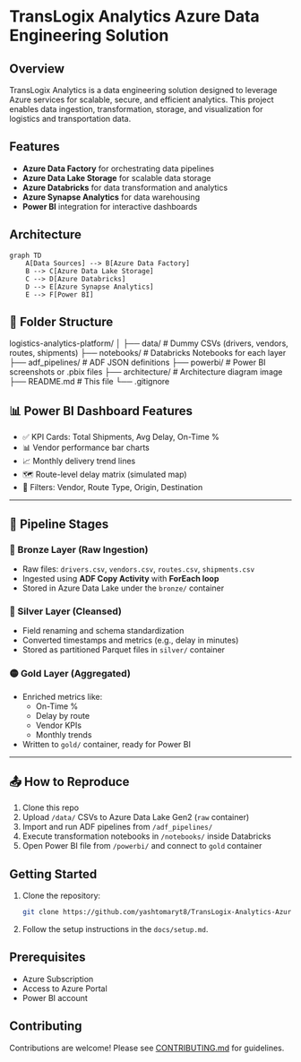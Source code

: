 # TransLogix Analytics Azure Data Engineering Solution

## Overview

TransLogix Analytics is a data engineering solution designed to leverage Azure services for scalable, secure, and efficient analytics. This project enables data ingestion, transformation, storage, and visualization for logistics and transportation data.

## Features

- **Azure Data Factory** for orchestrating data pipelines
- **Azure Data Lake Storage** for scalable data storage
- **Azure Databricks** for data transformation and analytics
- **Azure Synapse Analytics** for data warehousing
- **Power BI** integration for interactive dashboards

## Architecture

```mermaid
graph TD
    A[Data Sources] --> B[Azure Data Factory]
    B --> C[Azure Data Lake Storage]
    C --> D[Azure Databricks]
    D --> E[Azure Synapse Analytics]
    E --> F[Power BI]
```

## 📁 Folder Structure

logistics-analytics-platform/
│
├── data/ # Dummy CSVs (drivers, vendors, routes, shipments)
├── notebooks/ # Databricks Notebooks for each layer
├── adf_pipelines/ # ADF JSON definitions
├── powerbi/ # Power BI screenshots or .pbix files
├── architecture/ # Architecture diagram image
├── README.md # This file
└── .gitignore


## 📊 Power BI Dashboard Features

- ✅ KPI Cards: Total Shipments, Avg Delay, On-Time %
- 📊 Vendor performance bar charts
- 📈 Monthly delivery trend lines
- 🗺️ Route-level delay matrix (simulated map)
- 🎯 Filters: Vendor, Route Type, Origin, Destination

---

## 📌 Pipeline Stages

### 🔹 Bronze Layer (Raw Ingestion)
- Raw files: `drivers.csv`, `vendors.csv`, `routes.csv`, `shipments.csv`
- Ingested using **ADF Copy Activity** with **ForEach loop**
- Stored in Azure Data Lake under the `bronze/` container

### 🔸 Silver Layer (Cleansed)
- Field renaming and schema standardization
- Converted timestamps and metrics (e.g., delay in minutes)
- Stored as partitioned Parquet files in `silver/` container

### 🟡 Gold Layer (Aggregated)
- Enriched metrics like:
  - On-Time %
  - Delay by route
  - Vendor KPIs
  - Monthly trends
- Written to `gold/` container, ready for Power BI

---

## 📤 How to Reproduce

1. Clone this repo
2. Upload `/data/` CSVs to Azure Data Lake Gen2 (`raw` container)
3. Import and run ADF pipelines from `/adf_pipelines/`
4. Execute transformation notebooks in `/notebooks/` inside Databricks
5. Open Power BI file from `/powerbi/` and connect to `gold` container

## Getting Started

1. Clone the repository:
    ```bash
    git clone https://github.com/yashtomaryt8/TransLogix-Analytics-Azure-Data-Engineering-Solution.git
    ```
2. Follow the setup instructions in the `docs/setup.md`.

## Prerequisites

- Azure Subscription
- Access to Azure Portal
- Power BI account

## Contributing

Contributions are welcome! Please see [CONTRIBUTING.md](CONTRIBUTING.md) for guidelines.
